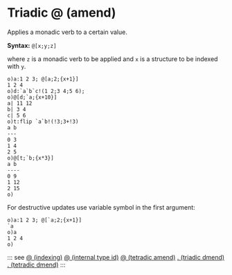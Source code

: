 # Triadic @ (amend)

Applies a monadic verb to a certain value.

**Syntax:** ```@[x;y;z]```

where `z` is a monadic verb to be applied and `x` is a structure to be indexed with `y`.

```o
o)a:1 2 3; @[a;2;{x+1}]
1 2 4
o)d:`a`b`c!(1 2;3 4;5 6);
o)@[d;`a;{x+10}]
a| 11 12
b| 3 4
c| 5 6
o)t:flip `a`b!(!3;3+!3)
a b
---
0 3
1 4
2 5
o)@[t;`b;{x*3}]
a b
----
0 9
1 12
2 15
o)
```

For destructive updates use variable symbol in the first argument:

```o
o)a:1 2 3; @[`a;2;{x+1}]
`a
o)a
1 2 4
o)
```

::: see
[@ (indexing)](/verbs/indexing/at.md)
[@ (internal type id)](/verbs/type/attype.md)
[@ (tetradic amend)](/verbs/amendsdmends/tetramend.md)
[. (triadic dmend)](/verbs/amendsdmends/trdmend.md)
[. (tetradic dmend)](/verbs/amendsdmends/tetrdmend.md)
:::
